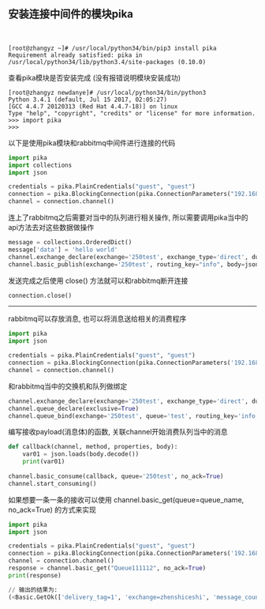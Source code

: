 ## 安装连接中间件的模块pika

<br/>

```shell
[root@zhangyz ~]# /usr/local/python34/bin/pip3 install pika
Requirement already satisfied: pika in /usr/local/python34/lib/python3.4/site-packages (0.10.0)
```

查看pika模块是否安装完成 (没有报错说明模块安装成功)
```shell
[root@zhangyz newdanye]# /usr/local/python34/bin/python3
Python 3.4.1 (default, Jul 15 2017, 02:05:27) 
[GCC 4.4.7 20120313 (Red Hat 4.4.7-18)] on linux
Type "help", "copyright", "credits" or "license" for more information.
>>> import pika
>>> 
```

以下是使用pika模块和rabbitmq中间件进行连接的代码
```python
import pika
import collections
import json

credentials = pika.PlainCredentials("guest", "guest")
connection = pika.BlockingConnection(pika.ConnectionParameters("192.168.1.1", 5672, '/', credentials))
channel = connection.channel()
```

连上了rabbitmq之后需要对当中的队列进行相关操作, 所以需要调用pika当中的api方法去对这些数据做操作
```python
message = collections.OrderedDict()
message['data'] = 'hello world'
channel.exchange_declare(exchange='250test', exchange_type='direct', durable=True)
channel.basic_publish(exchange='250test', routing_key="info", body=json.dumps(message))
```

发送完成之后使用 close() 方法就可以和rabbitmq断开连接
```python
connection.close()
```

-----------------------------------------------------------------------------

rabbitmq可以存放消息, 也可以将消息送给相关的消费程序
```python
import pika
import json

credentials = pika.PlainCredentials("guest", "guest")
connection = pika.BlockingConnection(pika.ConnectionParameters('192.168.1.1', 5672, '/', credentials))
channel = connection.channel()
```

和rabbitmq当中的交换机和队列做绑定
```python
channel.exchange_declare(exchange='250test', exchange_type='direct', durable=True)
channel.queue_declare(exclusive=True)
channel.queue_bind(exchange='250test', queue='test', routing_key='info')
```

编写接收payload(消息体)的函数, 关联channel开始消费队列当中的消息
```python
def callback(channel, method, properties, body):
    var01 = json.loads(body.decode())
    print(var01)
    
channel.basic_consume(callback, queue='250test', no_ack=True)
channel.start_consuming()
```

如果想要一条一条的接收可以使用 channel.basic_get(queue=queue_name, no_ack=True) 的方式来实现

```python
import pika
import json

credentials = pika.PlainCredentials("guest", "guest")
connection = pika.BlockingConnection(pika.ConnectionParameters('192.168.1.1', 5672, '/', credentials))
channel = connection.channel()
response = channel.basic_get("Queue111112", no_ack=True)
print(response)

// 输出的结果为:
(<Basic.GetOk(['delivery_tag=1', 'exchange=zhenshiceshi', 'message_count=997', 'redelivered=False', 'routing_key=111112'])>, <BasicProperties>, b'{"aaa": 123, "bbb": 456}')
```
